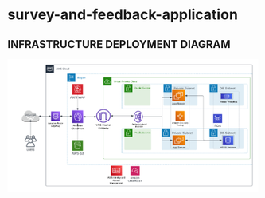 # survey-and-feedback-application
## INFRASTRUCTURE DEPLOYMENT DIAGRAM
![](https://github.com/PHIDELIST/survey-and-feedback-application/blob/main/db/surveywebsite1.png)
